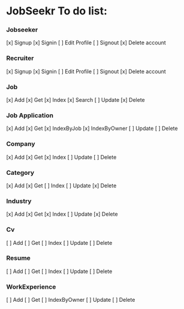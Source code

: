 # JobSeekr To do list:
### Jobseeker
[x] Signup
[x] Signin
[ ] Edit Profile
[ ] Signout
[x] Delete account
### Recruiter
[x] Signup
[x] Signin
[ ] Edit Profile
[ ] Signout
[x] Delete account
### Job
[x] Add
[x] Get
[x] Index
[x] Search
[ ] Update
[x] Delete
### Job Application
[x] Add
[x] Get
[x] IndexByJob
[x] IndexByOwner
[ ] Update
[ ] Delete
### Company
[x] Add
[x] Get
[x] Index
[ ] Update
[ ] Delete
### Category
[x] Add
[x] Get
[ ] Index
[ ] Update
[x] Delete
### Industry
[x] Add
[x] Get
[x] Index
[ ] Update
[x] Delete
### Cv
[ ] Add
[ ] Get
[ ] Index
[ ] Update
[ ] Delete
### Resume
[ ] Add
[ ] Get
[ ] Index
[ ] Update
[ ] Delete
### WorkExperience
[ ] Add
[ ] Get
[ ] IndexByOwner
[ ] Update
[ ] Delete